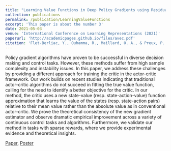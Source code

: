 ```yaml
---
title: "Learning Value Functions in Deep Policy Gradients using Residual Variance"
collection: publications
permalink: /publication/LearningValueFunctions
excerpt: 'This paper is about the number 3'
date: 2021-05-03
venue: 'International Conference on Learning Representations (2021)'
paperurl: 'http://academicpages.github.io/files/avec.pdf'
citation: 'Flet-Berliac, Y., Ouhamma, R., Maillard, O. A., & Preux, P. (2020). "Learning value functions in deep policy gradients using residual variance." International Conference on Learning Representations. 2021.'
---
```

Policy gradient algorithms have proven to be successful in diverse decision making and control tasks. However, these methods suffer from high sample complexity and instability issues. In this paper, we address these challenges by providing a different approach for training the critic in the actor-critic framework. Our work builds on recent studies indicating that traditional actor-critic algorithms do not succeed in fitting the true value function, calling for the need to identify a better objective for the critic. In our method, the critic uses a new state-value (resp. state-action-value) function approximation that learns the value of the states (resp. state-action pairs) relative to their mean value rather than the absolute value as in conventional actor-critic. We prove the theoretical consistency of the new gradient estimator and observe dramatic empirical improvement across a variety of continuous control tasks and algorithms. Furthermore, we validate our method in tasks with sparse rewards, where we provide experimental evidence and theoretical insights.

[Paper](http://academicpages.github.io/files/avec.pdf), [Poster](http://academicpages.github.io/files/avecPoster.pdf)
